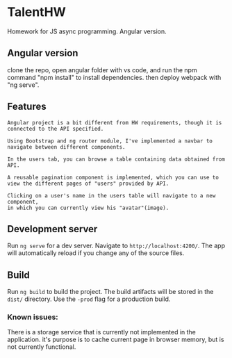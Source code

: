 # TalentHW

Homework for JS async programming. Angular version.

## Angular version

clone the repo, open angular folder with vs code, and run the npm command "npm install" to install dependencies.
then deploy webpack with "ng serve".

## Features
```
Angular project is a bit different from HW requirements, though it is connected to the API specified.

Using Bootstrap and ng router module, I've implemented a navbar to navigate between different components.

In the users tab, you can browse a table containing data obtained from API.

A reusable pagination component is implemented, which you can use to view the different pages of "users" provided by API.

Clicking on a user's name in the users table will navigate to a new component,
in which you can currently view his "avatar"(image).
```
## Development server

Run `ng serve` for a dev server. Navigate to `http://localhost:4200/`. The app will automatically reload if you change any of the source files.

## Build

Run `ng build` to build the project. The build artifacts will be stored in the `dist/` directory. Use the `-prod` flag for a production build.

### Known issues:
There is a storage service that is currently not implemented in the application. it's purpose is to cache current page in browser memory, but is not currently functional.
